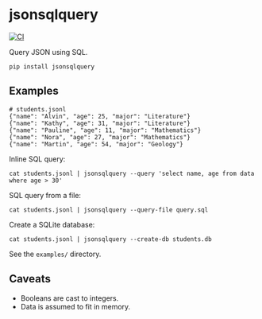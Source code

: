 # jsonsqlquery

[![CI](https://github.com/Peter554/jsonsqlquery/actions/workflows/ci.yml/badge.svg)](https://github.com/Peter554/jsonsqlquery/actions/workflows/ci.yml)

Query JSON using SQL.

```
pip install jsonsqlquery
```

## Examples

```
# students.jsonl
{"name": "Alvin", "age": 25, "major": "Literature"}
{"name": "Kathy", "age": 31, "major": "Literature"}
{"name": "Pauline", "age": 11, "major": "Mathematics"}
{"name": "Nora", "age": 27, "major": "Mathematics"}
{"name": "Martin", "age": 54, "major": "Geology"}
```

Inline SQL query:

```
cat students.jsonl | jsonsqlquery --query 'select name, age from data where age > 30'
```

SQL query from a file:

```
cat students.jsonl | jsonsqlquery --query-file query.sql
```

Create a SQLite database:

```
cat students.jsonl | jsonsqlquery --create-db students.db
```

See the `examples/` directory.

## Caveats

* Booleans are cast to integers.
* Data is assumed to fit in memory.
